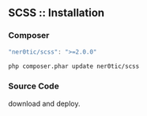 ## SCSS :: Installation

### Composer
```js
"ner0tic/scss": ">=2.0.0"
```

```bash
php composer.phar update ner0tic/scss
```

### Source Code
download and deploy.